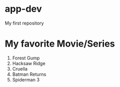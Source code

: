 # app-dev
My first repository
#  My favorite Movie/Series
1. Forest Gump
2. Hacksaw Ridge
3. Cruella
4. Batman Returns
5. Spiderman 3
